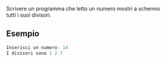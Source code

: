 Scrivere un programma che letto un numero mostri a schermo tutti i suoi divisori.

## Esempio

```cpp
Inserisci un numero: 14
I divisori sono 1 2 7
```